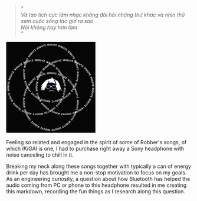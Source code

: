 > _"_  
> _Và tao tích cực làm nhạc không đòi hỏi những thứ khác và nhìn thử xem cuộc sống tao giờ ra sao_  
> _Nói không hay hơn làm_  
> _"_

<img src='./ikigai_robber.png' width='242'>

Feeling so related and engaged in the spirit of some of Robber's songs, of which _IKIGAI_ is one, I had to purchase right away a Sony headphone with noise canceling to chill in it.

Breaking my neck along these songs together with typically a can of energy drink per day has brought me a non-stop motivation to focus on my goals. As an engineering curiosity, a question about how Bluetooth has helped the audio coming from PC or phone to this headphone resulted in me creating this markdown, recording the fun things as I research along this question.